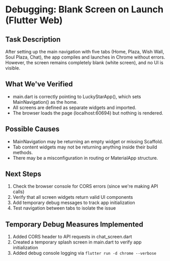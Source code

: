 # Debugging: Blank Screen on Launch (Flutter Web)

## Task Description
After setting up the main navigation with five tabs (Home, Plaza, Wish Wall, Soul Plaza, Chat), the app compiles and launches in Chrome without errors. However, the screen remains completely blank (white screen), and no UI is visible.

## What We've Verified
- main.dart is correctly pointing to LuckyStarApp(), which sets MainNavigation() as the home.
- All screens are defined as separate widgets and imported.
- The browser loads the page (localhost:60694) but nothing is rendered.

## Possible Causes
- MainNavigation may be returning an empty widget or missing Scaffold.
- Tab content widgets may not be returning anything inside their build methods.
- There may be a misconfiguration in routing or MaterialApp structure.

## Next Steps
1. Check the browser console for CORS errors (since we're making API calls)
2. Verify that all screen widgets return valid UI components
3. Add temporary debug messages to track app initialization
4. Test navigation between tabs to isolate the issue

## Temporary Debug Measures Implemented
1. Added CORS header to API requests in chat_screen.dart
2. Created a temporary splash screen in main.dart to verify app initialization
3. Added debug console logging via `flutter run -d chrome --verbose`
